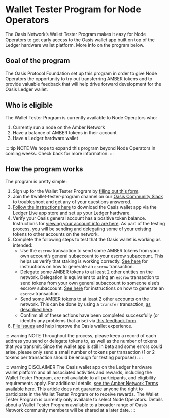 # Wallet Tester Program for Node Operators

The Oasis Network’s Wallet Tester Program makes it easy for Node
Operators to get early access to the Oasis wallet app built on
top of the Ledger hardware wallet platform. More info on
the program below.

## Goal of the program

The Oasis Protocol Foundation set up this program in order
to give Node Operators the opportunity to try out transferring AMBER
tokens and to provide valuable feedback that will help drive
forward development for the Oasis Ledger wallet.

## Who is eligible

The Wallet Tester Program is currently available to Node Operators who:

1. Currently run a node on the Amber Network
2. Have a balance of AMBER tokens in their account
3. Have a Ledger hardware wallet

::: tip NOTE
We hope to expand this program beyond Node Operators
in coming weeks. Check back for more information.
:::

## How the program works

The program is pretty simple:

1. Sign up for the Wallet Tester Program by [filling out this form].
2. Join the #wallet-tester-program channel on our [Oasis Community Slack]
to troubleshoot and get any of your questions answered.
3. [Follow the instructions here] to download the Oasis wallet
app via the Ledger Live app store and set up your Ledger hardware.
4. Verify your Oasis general account has a positive token balance. Instructions
for [viewing your account info are here]. As part of the testing process,
you will be sending and delegating some of your existing tokens to other accounts on the network.
5. Complete the following steps to test that the Oasis wallet is working as intended:
   * Use the `escrow` transaction to send some AMBER tokens from your own account’s
   general subaccount to your escrow subaccount. This helps us verify that staking
   is working correctly. [See here] for instructions on how to generate an `escrow`
   transaction.
   * Delegate some AMBER tokens to at least 2 other entities on the network. Delegation
   is equivalent to using an `escrow` transaction to send tokens from your own general
   subaccount to someone else’s escrow subaccount. [See here] for instructions on how
   to generate an `escrow` transaction.
   * Send some AMBER tokens to at least 2 other accounts on the network. This can be
   done by using a `transfer` transaction, [as described here].
   * Confirm all of these actions have been completed successfully (or identify any
   problems that arise) via [this feedback form].
6. [File issues] and help improve the Oasis wallet experience.

::: warning NOTE
Throughout the process, please keep a record of each address you send or delegate tokens
to, as well as the number of tokens that you transmit. Since the wallet app is still in
beta and some errors could arise, please only send a small number of tokens per transaction
(1 or 2 tokens per transaction should be enough for testing purposes).
:::

::: warning DISCLAIMER
The Oasis wallet app on the Ledger hardware wallet platform and all associated activities
and rewards, including the Wallet Tester Program, are not available to all participants,
and eligibility requirements apply. For additional details, [see the Amber Network Terms
available here]. This article does not guarantee anyone the right to participate
in the Wallet Tester Program or to receive rewards. The Wallet Tester Program is
currently only available to select Node Operators. Details about a Wallet Tester
Program available to a broader range of Oasis Network community members will be
shared at a later date.
:::

[filling out this form]: https://oasisfoundation.typeform.com/to/NW4RuTQR
[Oasis Community Slack]: http://www.oasisprotocol.org/slack
[Follow the instructions here]: https://docs.oasis.dev/hsm/ledger.html#prerequisites
[viewing your account info are here]: https://docs.oasis.dev/operators/stake-management.html#account-info
[See here]: https://docs.oasis.dev/operators/stake-management.html#escrowing-tokens
[as described here]: https://docs.oasis.dev/operators/stake-management.html#transferring-tokens
[this feedback form]: https://oasisfoundation.typeform.com/to/gzezJNFB
[File issues]: https://github.com/oasisprotocol/oasis-core/issues/new/choose
[grant]: https://oasisprotocol.org/en/grants
[block explorers]: https://docs.oasis.dev/operators/community-resources.html#block-explorers-validator-leaderboards
[see the Amber Network Terms available here]: https://docsend.com/view/zv5cfia
